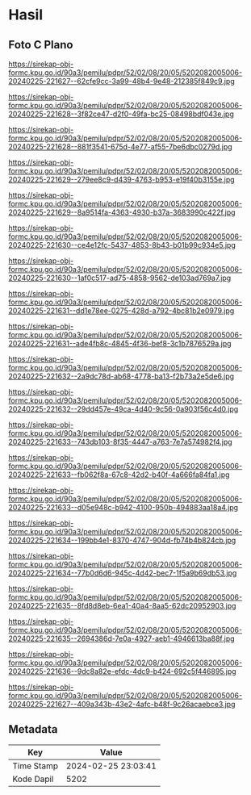 # Hasil

## Foto C Plano

https://sirekap-obj-formc.kpu.go.id/90a3/pemilu/pdpr/52/02/08/20/05/5202082005006-20240225-221627--62cfe9cc-3a99-48b4-9e48-212385f849c9.jpg

https://sirekap-obj-formc.kpu.go.id/90a3/pemilu/pdpr/52/02/08/20/05/5202082005006-20240225-221628--3f82ce47-d2f0-49fa-bc25-08498bdf043e.jpg

https://sirekap-obj-formc.kpu.go.id/90a3/pemilu/pdpr/52/02/08/20/05/5202082005006-20240225-221628--881f3541-675d-4e77-af55-7be6dbc0279d.jpg

https://sirekap-obj-formc.kpu.go.id/90a3/pemilu/pdpr/52/02/08/20/05/5202082005006-20240225-221629--279ee8c9-d439-4763-b953-e19f40b3155e.jpg

https://sirekap-obj-formc.kpu.go.id/90a3/pemilu/pdpr/52/02/08/20/05/5202082005006-20240225-221629--8a9514fa-4363-4930-b37a-3683990c422f.jpg

https://sirekap-obj-formc.kpu.go.id/90a3/pemilu/pdpr/52/02/08/20/05/5202082005006-20240225-221630--ce4e12fc-5437-4853-8b43-b01b99c934e5.jpg

https://sirekap-obj-formc.kpu.go.id/90a3/pemilu/pdpr/52/02/08/20/05/5202082005006-20240225-221630--1af0c517-ad75-4858-9562-de103ad769a7.jpg

https://sirekap-obj-formc.kpu.go.id/90a3/pemilu/pdpr/52/02/08/20/05/5202082005006-20240225-221631--dd1e78ee-0275-428d-a792-4bc81b2e0979.jpg

https://sirekap-obj-formc.kpu.go.id/90a3/pemilu/pdpr/52/02/08/20/05/5202082005006-20240225-221631--ade4fb8c-4845-4f36-bef8-3c1b7876529a.jpg

https://sirekap-obj-formc.kpu.go.id/90a3/pemilu/pdpr/52/02/08/20/05/5202082005006-20240225-221632--2a9dc78d-ab68-4778-ba13-f2b73a2e5de6.jpg

https://sirekap-obj-formc.kpu.go.id/90a3/pemilu/pdpr/52/02/08/20/05/5202082005006-20240225-221632--29dd457e-49ca-4d40-9c56-0a903f56c4d0.jpg

https://sirekap-obj-formc.kpu.go.id/90a3/pemilu/pdpr/52/02/08/20/05/5202082005006-20240225-221633--743db103-8f35-4447-a763-7e7a574982f4.jpg

https://sirekap-obj-formc.kpu.go.id/90a3/pemilu/pdpr/52/02/08/20/05/5202082005006-20240225-221633--fb062f8a-67c8-42d2-b40f-4a666fa84fa1.jpg

https://sirekap-obj-formc.kpu.go.id/90a3/pemilu/pdpr/52/02/08/20/05/5202082005006-20240225-221633--d05e948c-b942-4100-950b-494883aa18a4.jpg

https://sirekap-obj-formc.kpu.go.id/90a3/pemilu/pdpr/52/02/08/20/05/5202082005006-20240225-221634--199bb4e1-8370-4747-904d-fb74b4b824cb.jpg

https://sirekap-obj-formc.kpu.go.id/90a3/pemilu/pdpr/52/02/08/20/05/5202082005006-20240225-221634--77b0d6d6-945c-4d42-bec7-1f5a9b69db53.jpg

https://sirekap-obj-formc.kpu.go.id/90a3/pemilu/pdpr/52/02/08/20/05/5202082005006-20240225-221635--8fd8d8eb-6ea1-40a4-8aa5-62dc20952903.jpg

https://sirekap-obj-formc.kpu.go.id/90a3/pemilu/pdpr/52/02/08/20/05/5202082005006-20240225-221635--2694386d-7e0a-4927-aeb1-4946613ba88f.jpg

https://sirekap-obj-formc.kpu.go.id/90a3/pemilu/pdpr/52/02/08/20/05/5202082005006-20240225-221636--9dc8a82e-efdc-4dc9-b424-692c5f446895.jpg

https://sirekap-obj-formc.kpu.go.id/90a3/pemilu/pdpr/52/02/08/20/05/5202082005006-20240225-221627--409a343b-43e2-4afc-b48f-9c26acaebce3.jpg


## Metadata

| Key        | Value               |
| ---------- | ------------------- |
| Time Stamp | 2024-02-25 23:03:41 |
| Kode Dapil | 5202                |



